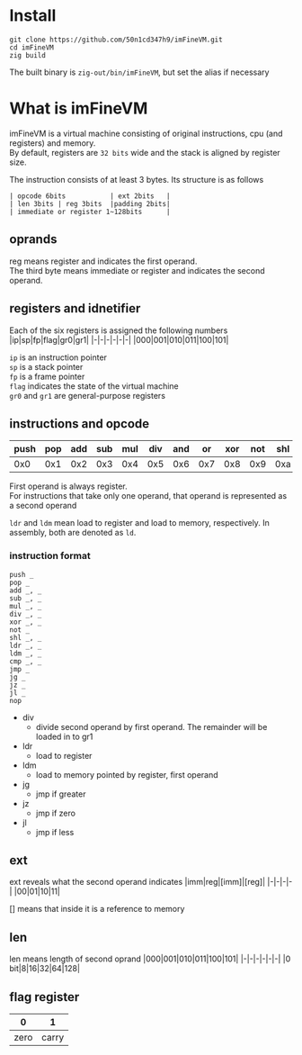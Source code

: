 # Install
```shell
git clone https://github.com/50n1cd347h9/imFineVM.git
cd imFineVM
zig build
```
The built binary is `zig-out/bin/imFineVM`, but set the alias if necessary

# What is imFineVM
imFineVM is a virtual machine consisting of original instructions, cpu (and registers) and memory.<br>
By default, registers are `32 bits` wide and the stack is aligned by register size.

The instruction consists of at least 3 bytes.
Its structure is as follows
```
| opcode 6bits           | ext 2bits   | 
| len 3bits | reg 3bits  |padding 2bits|
| immediate or register 1~128bits      |
```
## oprands
reg means register and indicates the first operand.<br>
The third byte means immediate or register and indicates the second operand.<br>

## registers and idnetifier
Each of the six registers is assigned the following numbers
|ip|sp|fp|flag|gr0|gr1|
|-|-|-|-|-|-|
|000|001|010|011|100|101|

`ip` is an instruction pointer<br>
`sp` is a stack pointer<br>
`fp` is a frame pointer<br>
`flag` indicates the state of the virtual machine<br>
`gr0` and `gr1` are general-purpose registers


## instructions and opcode
|push|pop|add|sub|mul|div|and|or|xor|not|shl|ldr|ldm|cmp|jmp|jg|jz|jl|nop|
|-|-|-|-|-|-|-|-|-|-|-|-|-|-|-|-|-|-|-|
|0x0|0x1|0x2|0x3|0x4|0x5|0x6|0x7|0x8|0x9|0xa|0xb|0xc|0xd|0xe|0xf|0x10|0x11|0x12|0x13|

First operand is always register. <br>
For instructions that take only one operand, that operand is represented as a second operand

`ldr` and `ldm` mean load to register and load to memory, respectively.
In assembly, both are denoted as `ld`.
### instruction format
```
push _
pop _
add _, _
sub _, _
mul _, _
div _, _
xor _, _
not _
shl _, _
ldr _, _
ldm _, _
cmp _, _
jmp _
jg _
jz _
jl _
nop
```
- div
  - divide second operand by first operand. The remainder will be loaded in to gr1
- ldr
  - load to register
- ldm
  - load to memory pointed by register, first operand
- jg
  - jmp if greater
- jz
  - jmp if zero
- jl
  - jmp if less

## ext
ext reveals what the second operand indicates
|imm|reg|[imm]|[reg]|
|-|-|-|-|
|00|01|10|11|

[] means that inside it is a reference to memory
## len
len means length of second oprand
|000|001|010|011|100|101|
|-|-|-|-|-|-|
|0 bit|8|16|32|64|128|

## flag register
|0|1|
|-|-|
|zero|carry|
